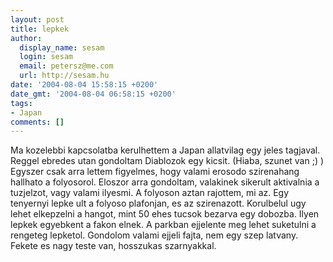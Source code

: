 ```yaml
---
layout: post
title: lepkek
author:
  display_name: sesam
  login: sesam
  email: petersz@me.com
  url: http://sesam.hu
date: '2004-08-04 15:58:15 +0200'
date_gmt: '2004-08-04 06:58:15 +0200'
tags:
- Japan
comments: []
---
```


Ma kozelebbi kapcsolatba kerulhettem a Japan allatvilag egy jeles tagjaval. Reggel ebredes utan gondoltam Diablozok egy kicsit. (Hiaba, szunet van ;) ) Egyszer csak arra lettem figyelmes, hogy valami erosodo szirenahang hallhato a folyosorol. Eloszor arra gondoltam, valakinek sikerult aktivalnia a tuzjelzot, vagy valami ilyesmi. A folyoson aztan rajottem, mi az. Egy tenyernyi lepke ult a folyoso plafonjan, es az szirenazott. Korulbelul ugy lehet elkepzelni a hangot, mint 50 ehes tucsok bezarva egy dobozba. Ilyen lepkek egyebkent a fakon elnek. A parkban ejjelente meg lehet suketulni a rengeteg lepketol. Gondolom valami ejjeli fajta, nem egy szep latvany. Fekete es nagy teste van, hosszukas szarnyakkal.
